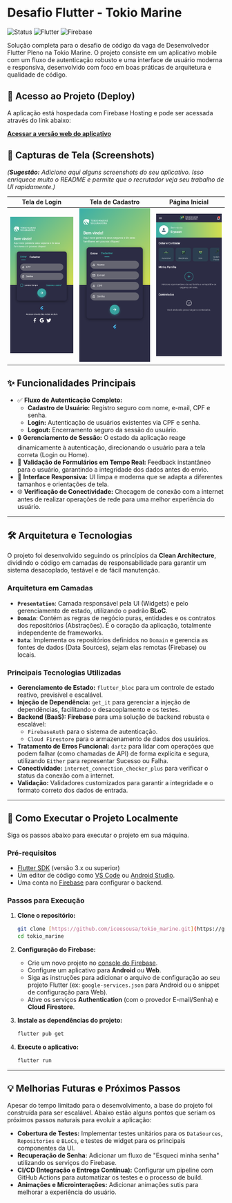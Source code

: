 # Desafio Flutter - Tokio Marine

![Status](https://img.shields.io/badge/status-concluído-green)
![Flutter](https://img.shields.io/badge/Flutter-3.x-blue?logo=flutter)
![Firebase](https://img.shields.io/badge/Firebase-SDK-orange?logo=firebase)

Solução completa para o desafio de código da vaga de Desenvolvedor Flutter Pleno na Tokio Marine. O projeto consiste em um aplicativo mobile com um fluxo de autenticação robusto e uma interface de usuário moderna e responsiva, desenvolvido com foco em boas práticas de arquitetura e qualidade de código.

## 🔗 Acesso ao Projeto (Deploy)

A aplicação está hospedada com Firebase Hosting e pode ser acessada através do link abaixo:

**[Acessar a versão web do aplicativo](https://tokio-2ab9a.web.app/)**

## 📸 Capturas de Tela (Screenshots)

*(**Sugestão:** Adicione aqui alguns screenshots do seu aplicativo. Isso enriquece muito o README e permite que o recrutador veja seu trabalho de UI rapidamente.)*

| Tela de Login | Tela de Cadastro | Página Inicial |
| :-----------: | :--------------: | :------------: |
| ![](https://raw.githubusercontent.com/iceesousa/tokio_marine/main/prints/entrar.png) | ![](https://raw.githubusercontent.com/iceesousa/tokio_marine/main/prints/cadastrar.png) | ![](https://raw.githubusercontent.com/iceesousa/tokio_marine/main/prints/inicio.png) |


## ✨ Funcionalidades Principais

-   ✅ **Fluxo de Autenticação Completo:**
    -   **Cadastro de Usuário:** Registro seguro com nome, e-mail, CPF e senha.
    -   **Login:** Autenticação de usuários existentes via CPF e senha.
    -   **Logout:** Encerramento seguro da sessão do usuário.
-   🔒 **Gerenciamento de Sessão:** O estado da aplicação reage dinamicamente à autenticação, direcionando o usuário para a tela correta (Login ou Home).
-   📝 **Validação de Formulários em Tempo Real:** Feedback instantâneo para o usuário, garantindo a integridade dos dados antes do envio.
-   📱 **Interface Responsiva:** UI limpa e moderna que se adapta a diferentes tamanhos e orientações de tela.
-   🌐 **Verificação de Conectividade:** Checagem de conexão com a internet antes de realizar operações de rede para uma melhor experiência do usuário.

---

## 🛠️ Arquitetura e Tecnologias

O projeto foi desenvolvido seguindo os princípios da **Clean Architecture**, dividindo o código em camadas de responsabilidade para garantir um sistema desacoplado, testável e de fácil manutenção.

### Arquitetura em Camadas

-   **`Presentation`**: Camada responsável pela UI (Widgets) e pelo gerenciamento de estado, utilizando o padrão **BLoC**.
-   **`Domain`**: Contém as regras de negócio puras, entidades e os contratos dos repositórios (Abstrações). É o coração da aplicação, totalmente independente de frameworks.
-   **`Data`**: Implementa os repositórios definidos no `Domain` e gerencia as fontes de dados (Data Sources), sejam elas remotas (Firebase) ou locais.

### Principais Tecnologias Utilizadas

-   **Gerenciamento de Estado:** `flutter_bloc` para um controle de estado reativo, previsível e escalável.
-   **Injeção de Dependência:** `get_it` para gerenciar a injeção de dependências, facilitando o desacoplamento e os testes.
-   **Backend (BaaS):** **Firebase** para uma solução de backend robusta e escalável:
    -   `FirebaseAuth` para o sistema de autenticação.
    -   `Cloud Firestore` para o armazenamento de dados dos usuários.
-   **Tratamento de Erros Funcional:** `dartz` para lidar com operações que podem falhar (como chamadas de API) de forma explícita e segura, utilizando `Either` para representar Sucesso ou Falha.
-   **Conectividade:** `internet_connection_checker_plus` para verificar o status da conexão com a internet.
-   **Validação:** Validadores customizados para garantir a integridade e o formato correto dos dados de entrada.

---

## 🚀 Como Executar o Projeto Localmente

Siga os passos abaixo para executar o projeto em sua máquina.

### Pré-requisitos

-   [Flutter SDK](https://flutter.dev/docs/get-started/install) (versão 3.x ou superior)
-   Um editor de código como [VS Code](https://code.visualstudio.com/) ou [Android Studio](https://developer.android.com/studio).
-   Uma conta no [Firebase](https://firebase.google.com/) para configurar o backend.

### Passos para Execução

1.  **Clone o repositório:**
    ```sh
    git clone [https://github.com/iceesousa/tokio_marine.git](https://github.com/iceesousa/tokio_marine.git)
    cd tokio_marine
    ```

2.  **Configuração do Firebase:**
    -   Crie um novo projeto no [console do Firebase](https://console.firebase.google.com/).
    -   Configure um aplicativo para **Android** ou **Web**.
    -   Siga as instruções para adicionar o arquivo de configuração ao seu projeto Flutter (ex: `google-services.json` para Android ou o snippet de configuração para Web).
    -   Ative os serviços **Authentication** (com o provedor E-mail/Senha) e **Cloud Firestore**.

3.  **Instale as dependências do projeto:**
    ```sh
    flutter pub get
    ```

4.  **Execute o aplicativo:**
    ```sh
    flutter run
    ```

---

## 💡 Melhorias Futuras e Próximos Passos

Apesar do tempo limitado para o desenvolvimento, a base do projeto foi construída para ser escalável. Abaixo estão alguns pontos que seriam os próximos passos naturais para evoluir a aplicação:

-   **Cobertura de Testes:** Implementar testes unitários para os `DataSources`, `Repositories` e `BLoCs`, e testes de widget para os principais componentes da UI.
-   **Recuperação de Senha:** Adicionar um fluxo de "Esqueci minha senha" utilizando os serviços do Firebase.
-   **CI/CD (Integração e Entrega Contínua):** Configurar um pipeline com GitHub Actions para automatizar os testes e o processo de build.
-   **Animações e Microinterações:** Adicionar animações sutis para melhorar a experiência do usuário.
